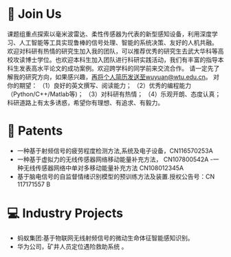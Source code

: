 
# 📖 Join Us
课题组重点探索以毫米波雷达、柔性传感器为代表的新型感知设备，利用深度学习、人工智能等工具实现鲁棒的信号处理、智能的系统决策、友好的人机共融。
欢迎对科研有热情的研究生加入我的团队，可以推荐优秀的研究生去武大华科等高校攻读博士学位。也欢迎本科生加入团队进行科研实践活动，我们有丰富的指导本科生发表高水平论文的成功案例。欢迎跨学科的同学前来交流合作。
请一定先了解我的研究方向，如果感兴趣，再将个人简历发送至wuyuan@wtu.edu.cn。
对你的期望：
（1）良好的英文撰写、阅读能力；
（2）优秀的编程能力（Python/C++/Matlab等)；
（3）对科研有热情；
（4）乐观开朗、态度认真；
科研道路上有太多诱惑，希望你有理想、有追求、有毅力。



# 💬 Patents
- 一种基于射频信号的疲劳程度检测方法,系统及电子设备，CN116570253A
- 一种基于虚拟力的无线传感器网络移动能量补充方法， CN107800542A
-一种无线传感器网络中单对多移动能量补充方法 CN108012345A
- 基于脑电信号的自监督情绪识别模型的预训练方法及装置.授权公告号：CN 117171557 B

# 💻 Industry Projects
- 蚂蚁集团:基于物联网无线射频信号的微动生命体征智能感知识别。
- 华为公司，矿井人员定位遇险救助系统 。